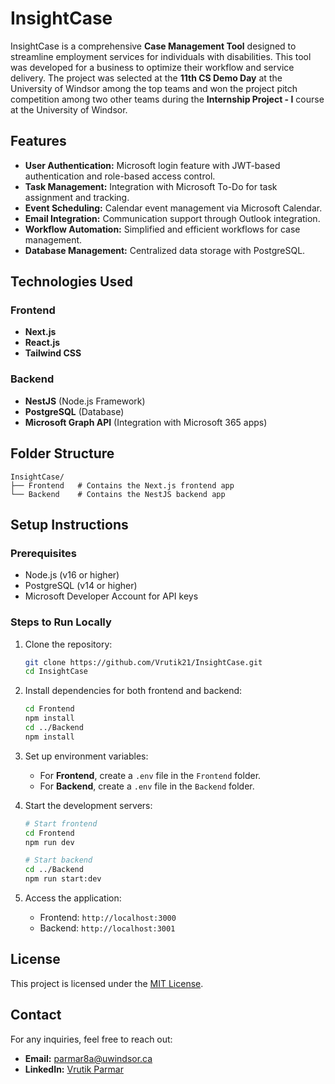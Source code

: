 # InsightCase

InsightCase is a comprehensive **Case Management Tool** designed to streamline employment services for individuals with disabilities. This tool was developed for a business to optimize their workflow and service delivery. The project was selected at the **11th CS Demo Day** at the University of Windsor among the top teams and won the project pitch competition among two other teams during the **Internship Project - I** course at the University of Windsor.

## Features

- **User Authentication:** Microsoft login feature with JWT-based authentication and role-based access control.
- **Task Management:** Integration with Microsoft To-Do for task assignment and tracking.
- **Event Scheduling:** Calendar event management via Microsoft Calendar.
- **Email Integration:** Communication support through Outlook integration.
- **Workflow Automation:** Simplified and efficient workflows for case management.
- **Database Management:** Centralized data storage with PostgreSQL.

## Technologies Used

### Frontend

- **Next.js**
- **React.js**
- **Tailwind CSS**

### Backend

- **NestJS** (Node.js Framework)
- **PostgreSQL** (Database)
- **Microsoft Graph API** (Integration with Microsoft 365 apps)

## Folder Structure

```
InsightCase/
├── Frontend   # Contains the Next.js frontend app
└── Backend    # Contains the NestJS backend app
```

## Setup Instructions

### Prerequisites

- Node.js (v16 or higher)
- PostgreSQL (v14 or higher)
- Microsoft Developer Account for API keys

### Steps to Run Locally

1. Clone the repository:

   ```bash
   git clone https://github.com/Vrutik21/InsightCase.git
   cd InsightCase
   ```

2. Install dependencies for both frontend and backend:

   ```bash
   cd Frontend
   npm install
   cd ../Backend
   npm install
   ```

3. Set up environment variables:

   - For **Frontend**, create a `.env` file in the `Frontend` folder.
   - For **Backend**, create a `.env` file in the `Backend` folder.

4. Start the development servers:

   ```bash
   # Start frontend
   cd Frontend
   npm run dev

   # Start backend
   cd ../Backend
   npm run start:dev
   ```

5. Access the application:
   - Frontend: `http://localhost:3000`
   - Backend: `http://localhost:3001`

## License

This project is licensed under the [MIT License](LICENSE).

## Contact

For any inquiries, feel free to reach out:

- **Email:** parmar8a@uwindsor.ca
- **LinkedIn:** [Vrutik Parmar](https://www.linkedin.com/in/vrutik-parmar-9261821b8/)
